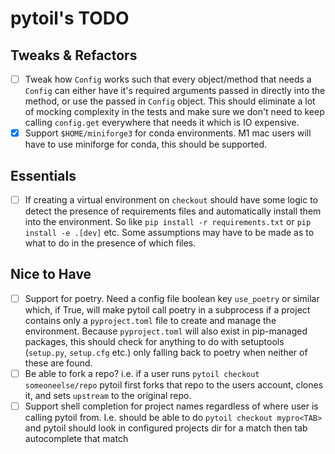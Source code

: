 # pytoil's TODO

## Tweaks & Refactors

- [ ] Tweak how `Config` works such that every object/method that needs a `Config` can either have it's required arguments passed in directly into the method, or use the passed in `Config` object. This should eliminate a lot of mocking complexity in the tests and make sure we don't need to keep calling `config.get` everywhere that needs it which is IO expensive.
- [x] Support `$HOME/miniforge3` for conda environments. M1 mac users will have to use miniforge for conda, this should be supported.

## Essentials

- [ ] If creating a virtual environment on `checkout` should have some logic to detect the presence of requirements files and automatically install them into the environment. So like `pip install -r requirements.txt` or `pip install -e .[dev]` etc. Some assumptions may have to be made as to what to do in the presence of which files.

## Nice to Have

- [ ] Support for poetry. Need a config file boolean key `use_poetry` or similar which, if True, will make pytoil call poetry in a subprocess if a project contains only a `pyproject.toml` file to create and manage the environment. Because `pyproject.toml` will also exist in pip-managed packages, this should check for anything to do with setuptools (`setup.py`, `setup.cfg` etc.) only falling back to poetry when neither of these are found.
- [ ] Be able to fork a repo? i.e. if a user runs `pytoil checkout someoneelse/repo` pytoil first forks that repo to the users account, clones it, and sets `upstream` to the original repo.
- [ ] Support shell completion for project names regardless of where user is calling pytoil from. I.e. should be able to do `pytoil checkout mypro<TAB>` and pytoil should look in configured projects dir for a match then tab autocomplete that match
